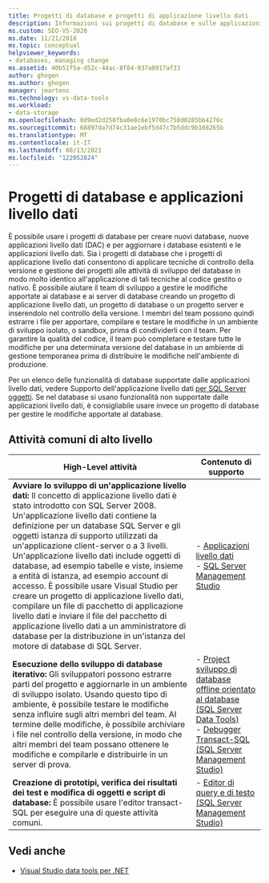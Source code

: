 ```yaml
---
title: Progetti di database e progetti di applicazione livello dati
description: Informazioni sui progetti di database e sulle applicazioni livello dati (DAC). Usare i progetti di database per creare nuovi database, creare nuove dac e aggiornare database e DAC esistenti.
ms.custom: SEO-VS-2020
ms.date: 11/21/2018
ms.topic: conceptual
helpviewer_keywords:
- databases, managing change
ms.assetid: 40b51f5a-d52c-44ac-8f84-037a0917af33
author: ghogen
ms.author: ghogen
manager: jmartens
ms.technology: vs-data-tools
ms.workload:
- data-storage
ms.openlocfilehash: 0d9ed2d258fba0e8c6e1970bc758d0285bb4276c
ms.sourcegitcommit: 68897da7d74c31ae1ebf5d47c7b5ddc9b108265b
ms.translationtype: MT
ms.contentlocale: it-IT
ms.lasthandoff: 08/13/2021
ms.locfileid: "122052824"
---
```

# <a name="database-projects-and-data-tier-applications"></a>Progetti di database e applicazioni livello dati

È possibile usare i progetti di database per creare nuovi database, nuove applicazioni livello dati (DAC) e per aggiornare i database esistenti e le applicazioni livello dati. Sia i progetti di database che i progetti di applicazione livello dati consentono di applicare tecniche di controllo della versione e gestione dei progetti alle attività di sviluppo del database in modo molto identico all'applicazione di tali tecniche al codice gestito o nativo. È possibile aiutare il team di sviluppo a gestire le modifiche apportate ai database e ai server di database creando un progetto di applicazione livello dati, un progetto di database o un progetto server e inserendolo nel controllo della versione. I membri del team possono quindi estrarre i file per apportare, compilare e testare le modifiche in un ambiente di sviluppo isolato, o sandbox, prima di condividerli con il team. Per garantire la qualità del codice, il team può completare e testare tutte le modifiche per una determinata versione del database in un ambiente di gestione temporanea prima di distribuire le modifiche nell'ambiente di produzione.

Per un elenco delle funzionalità di database supportate dalle applicazioni livello dati, vedere Supporto dell'applicazione livello dati [per SQL Server oggetti](/sql/relational-databases/data-tier-applications/dac-support-for-sql-server-objects-and-versions). Se nel database si usano funzionalità non supportate dalle applicazioni livello dati, è consigliabile usare invece un progetto di database per gestire le modifiche apportate al database.

## <a name="common-high-level-tasks"></a>Attività comuni di alto livello

| High-Level attività | Contenuto di supporto |
| - | - |
| **Avviare lo sviluppo di un'applicazione livello dati:** Il concetto di applicazione livello dati è stato introdotto con SQL Server 2008. Un'applicazione livello dati contiene la definizione per un database SQL Server e gli oggetti istanza di supporto utilizzati da un'applicazione client-server o a 3 livelli. Un'applicazione livello dati include oggetti di database, ad esempio tabelle e viste, insieme a entità di istanza, ad esempio account di accesso. È possibile usare Visual Studio per creare un progetto di applicazione livello dati, compilare un file di pacchetto di applicazione livello dati e inviare il file del pacchetto di applicazione livello dati a un amministratore di database per la distribuzione in un'istanza del motore di database di SQL Server. | - [Applicazioni livello dati](/sql/relational-databases/data-tier-applications/data-tier-applications)<br />- [SQL Server Management Studio](/sql/ssms/sql-server-management-studio-ssms) |
| **Esecuzione dello sviluppo di database iterativo:** Gli sviluppatori possono estrarre parti del progetto e aggiornarle in un ambiente di sviluppo isolato. Usando questo tipo di ambiente, è possibile testare le modifiche senza influire sugli altri membri del team. Al termine delle modifiche, è possibile archiviare i file nel controllo della versione, in modo che altri membri del team possano ottenere le modifiche e compilarle e distribuirle in un server di prova. | - [Project sviluppo di database offline orientato al database (SQL Server Data Tools)](/sql/ssdt/project-oriented-offline-database-development)<br />- [Debugger Transact-SQL (SQL Server Management Studio)](/sql/ssms/scripting/transact-sql-debugger) |
| **Creazione di prototipi, verifica dei risultati dei test e modifica di oggetti e script di database:** È possibile usare l'editor transact-SQL per eseguire una di queste attività comuni. | - [Editor di query e di testo (SQL Server Management Studio)](/sql/ssms/scripting/query-and-text-editors-sql-server-management-studio) |

## <a name="see-also"></a>Vedi anche

- [Visual Studio data tools per .NET](../data-tools/visual-studio-data-tools-for-dotnet.md)

